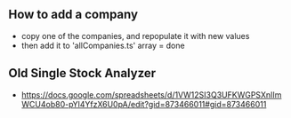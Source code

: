 ## How to add a company
- copy one of the companies, and repopulate it with new values
- then add it to 'allCompanies.ts' array = done


## Old Single Stock Analyzer
- https://docs.google.com/spreadsheets/d/1VW12SI3Q3UFKWGPSXnIImWCU4ob80-pYl4YfzX6U0pA/edit?gid=873466011#gid=873466011